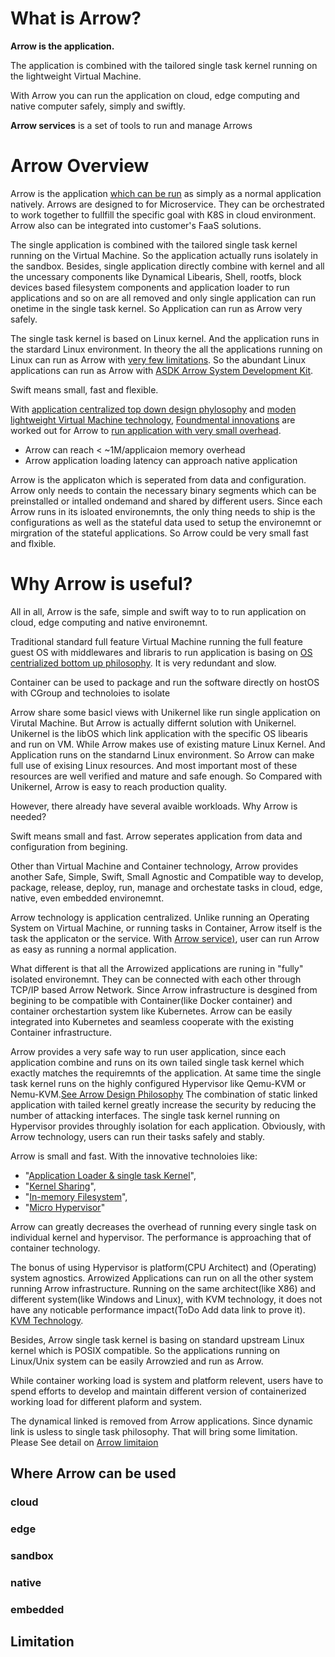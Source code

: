 # What is Arrow?
**Arrow is the application.**

The application is combined with the tailored single task kernel running on the lightweight Virtual Machine.

With Arrow you can run the application on cloud, edge computing and native computer safely, simply and swiftly.

**Arrow services** is a set of tools to run and manage Arrows


# Arrow Overview
Arrow is the application [which can be run](/path/to/example) as simply as a normal application natively. Arrows are designed to for Microservice. They can be orchestrated to work together to fullfill the specific goal with K8S in cloud environment. Arrow also can be integrated into customer's FaaS solutions.

The single application is combined with the tailored single task kernel running on the Virtual Machine. So the application actually runs isolately in the sandbox. Besides, single application directly combine with kernel and all the uncessary components like Dynamical Libearis, Shell, rootfs, block devices based filesystem components and application loader to run applications and so on are all removed and only single application can run onetime in the single task kernel. So Application can run as Arrow very safely. 

The single task kernel is based on Linux kernel. And the application runs in the stardard Linux environment. In theory the all the applications running on Linux can run as Arrow with [very few limitations](/path/to/limitation). So the abundant Linux applications can run as Arrow with [ASDK Arrow System Development Kit](/path/to/ASDK).

Swift means small, fast and flexible.

With [application centralized top down design phylosophy](/path/to/topdownPhylosophy) and [moden lightweight Virtual Machine technology](/path/to/lightweithtVirtualMachine), [Foundmental innovations](/path/to/innovations) are worked out for Arrow to [run application with very small overhead](/path/to/overhead). 

- Arrow can reach < ~1M/applicaion memory overhead
- Arrow application loading latency can approach native application  

Arrow is the applicaton which is seperated from data and configuration. Arrow only needs to contain the necessary binary segments which can be preinstalled or intalled ondemand and shared by different users. Since each Arrow runs in its isloated environemnts, the only thing needs to ship is the configurations as well as the stateful data used to setup the environemnt or mirgration of the stateful applications. So Arrow could be very small fast and flxible. 

# Why Arrow is useful?
All in all, Arrow is the safe, simple and swift way to to run application on cloud, edge computing and native environemnt. 

Traditional standard full feature Virtual Machine running the full feature guest OS with middlewares and libraris to run application is basing on [OS centrialized bottom up philosophy](/path/to/bottomUp). It is very redundant and slow.

Container can be used to package and run the software directly on hostOS with CGroup and technoloies to isolate

Arrow share some basicl views with Unikernel like run single application on Virutal Machine. But Arrow is actually differnt solution with Unikernel. Unikernel is the libOS which link application with the specific OS libearis and run on VM. While Arrow makes use of existing mature Linux Kernel. And Application runs on the standarnd Linux environment. So Arrow can make full use of exising Linux resources. And most important most of these resources are well verified and mature and safe enough. So Compared with Unikernel, Arrow is easy to reach production quality. 

However, there already have several avaible workloads. Why Arrow is needed?



Swift means small and fast. Arrow seperates application from data and configuration from begining. 

Other than Virtual Machine and Container technology, Arrow provides another Safe, Simple, Swift, Small Agnostic and Compatible  way to develop, package, release, deploy, run, manage and orchestate tasks in cloud, edge, native, even embedded environemnt.

Arrow technology is application centralized. Unlike running an Operating System on Virtual Machine, or running tasks in Container, Arrow itself is the task the applicaton or the service. With [Arrow service)](/path/to/Arrow_Infrastructure), user can run Arrow as easy as running a normal application.

What different is that all the Arrowized applications are runing in "fully" isolated environemnt. They can be connected with each other through TCP/IP based Arrow Network. Since Arrow infrastructure is desgined from begining to be compatible with Container(like Docker container) and container orchestartion system like Kubernetes. Arrow can be easily integrated into Kubernetes and seamless cooperate with the existing Container infrastructure.

Arrow provides a very safe way to run user application, since each application combine and runs on its own tailed single task kernel which exactly matches the requiremnts of the application. At same time the single task kernel runs on the highly configured Hypervisor like Qemu-KVM or Nemu-KVM.[See Arrow Design Philosophy](/path/to/Arrow_Philosophy) The combination of static linked application with tailed kernel greatly increase the security by reducing the number of attacking interfaces. The single task kernel running on Hypervisor provides throughly isolation for each application. Obviously, with Arrow technology, users can run their tasks safely and stably. 

Arrow is small and fast. With the innovative technoloies like:

- "[Application Loader & single task Kernel](/path/to/Arrow_Application_Loader_Single_Task_Kernel)", 
- "[Kernel Sharing](/path/to/Arrow_Kernel_Sharing)",
- "[In-memory Filesystem](/path/to/Arrow_In_memory_Filesystem)",
- "[Micro Hypervisor](https://github.com/Walnux/Arrow_Documents/blob/master/hypervisor/MicroHypervisor.md)"


Arrow can greatly decreases the overhead of running every single task on individual kernel and hypervisor. The performance is approaching that of container technology.

The bonus of using Hypervisor is platform(CPU Architect) and (Operating) system agnostics. Arrowized Applications can run on all the other system running Arrow infrastructure. Running on the same architect(like X86) and different system(like Windows and Linux), with KVM technology, it does not have any noticable performance impact(ToDo Add data link to prove it). [KVM Technology](https://www.linux-kvm.org/page/Main_Page).     

Besides, Arrow single task kernel is basing on standard upstream Linux kernel which is POSIX compatible. So the applications running on Linux/Unix system can be easily Arrowzied and run as Arrow.

While container working load is system and platform relevent, users have to spend efforts to develop and maintain different version of containerized working load for different plaform and system.

The dynamical linked is removed from Arrow applications. Since dynamic link is usless to single task philosophy. That will bring some limitation. Please See detail on [Arrow limitaion](/path/to/Arrow_Limitation)

## Where Arrow can be used
### cloud
### edge
### sandbox
### native
### embedded

## Limitation

